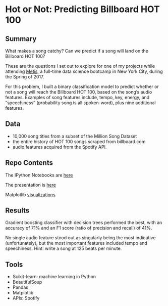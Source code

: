 # Hot or Not: Predicting Billboard HOT 100

## Summary

What makes a song catchy? Can we predict if a song will land on the Billboard HOT 100?

These are the questions I set out to explore for one of my projects while attending [Metis](https://www.thisismetis.com/), a full-time data science bootcamp in New York City, during the Spring of 2017.

For this problem, I built a binary classification model to predict whether or not a song will reach the Billboard HOT 100, based on the song’s audio features. Examples of song features include, tempo, key, energy, and “speechiness” (probability song is all spoken-word), plus nine additional features. 

## Data

- 10,000 song titles from a subset of the Million Song Dataset
- the entire history of HOT 100 songs scraped from billboard.com
- audio features acquired from the Spotify API. 

## Repo Contents

The IPython Notebooks are [here](https://github.com/brianturn/predict-billboard/tree/master/notebooks)

The presentation is [here](https://github.com/brianturn/predict-billboard/blob/master/presentation/turner_presentation_billboard.pdf)

Matplotlib [visualizations](https://github.com/brianturn/predict-billboard/tree/master/images)

## Results

Gradient boosting classifier with decision trees performed the best, with an accuracy of 71% and an F1 score (ratio of precision and recall) of 41%. 

No single audio feature stood out as singularly being the most indicative (unfortunately), but the most important features included tempo and speechiness. Hint: write a song at 125 beats per minute. 

## Tools

- Scikit-learn: machine learning in Python
- BeautifulSoup
- Pandas
- Matplotlib
- APIs: Spotify



